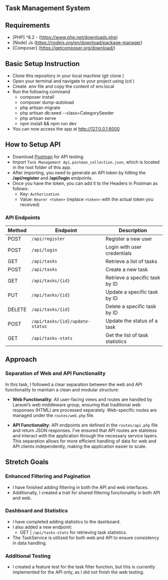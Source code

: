 ## Task Management System 

## Requirements
- [PHP] ^8.2 - (https://www.php.net/downloads.php) 
- [Node] Js (https://nodejs.org/en/download/package-manager)
- [Composer] (https://getcomposer.org/download/)


## Basic Setup Instruction
- Clone this repository in your local machine (git clone <repository-url>)
- Open your terminal and navigate to your project using (cd <localpath>)
- Create .env file and copy the content of env.local
- Run the following command 
    - composer install
    - composer dump-autoload
    - php artisan migrate 
    - php artisan db:seed --class=CategorySeeder
    - php artisan serve
    - npm install && npm run dev 
- You can now access the app at http://127.0.0.1:8000


## How to Setup API
- Download [Postman](https://www.postman.com/) for API testing.
- Import `Task Management Api.postman_collection.json`, which is located in the root folder of this app.
- After importing, you need to generate an API token by hitting the **/api/register** and **/api/login** endpoints.
- Once you have the token, you can add it to the Headers in Postman as follows:
    - Key: `Authorization`
    - Value: `Bearer <token>` (replace `<token>` with the actual token you received)

### API Endpoints
| Method | Endpoint                          | Description                        |
|--------|-----------------------------------|------------------------------------|
| POST   | `/api/register`                   | Register a new user                |
| POST   | `/api/login`                      | Login with user credentials        |
| GET    | `/api/tasks`                      | Retrieve a list of tasks           |
| POST   | `/api/tasks`                      | Create a new task                  |
| GET    | `/api/tasks/{id}`                 | Retrieve a specific task by ID     |
| PUT    | `/api/tasks/{id}`                 | Update a specific task by ID       |
| DELETE | `/api/tasks/{id}`                 | Delete a specific task by ID       |
| POST   | `/api/tasks/{id}/update-status`   | Update the status of a task        |
| GET    | `/api/tasks-stats`                | Get the list of task statistics    |


## Approach
### Separation of Web and API Functionality
In this task, I followed a clear separation between the web and API functionality to maintain a clean and modular structure:

- **Web Functionality**: All user-facing views and routes are handled by Laravel’s web middleware group, ensuring that traditional web responses (HTML) are processed separately. Web-specific routes are managed under the `routes/web.php` file.
  
- **API Functionality**: API endpoints are defined in the `routes/api.php` file and return JSON responses. I’ve ensured that API routes are stateless and interact with the application through the necessary service layers. This separation allows for more efficient handling of data for web and API clients independently, making the application easier to scale.


## Stretch Goals

### Enhanced Filtering and Pagination
- I have finished adding filtering in both the API and web interfaces.
- Additionally, I created a trait for shared filtering functionality in both API and web.

### Dashboard and Statistics
- I have completed adding statistics to the dashboard.
- I also added a new endpoint: 
  - GET | `/api/tasks-stats` for retrieving task statistics.
- The TaskService is utilized for both web and API to ensure consistency in data handling.

### Additional Testing
- I created a feature test for the task filter function, but this is currently implemented for the API only, as I did not finish the web testing.